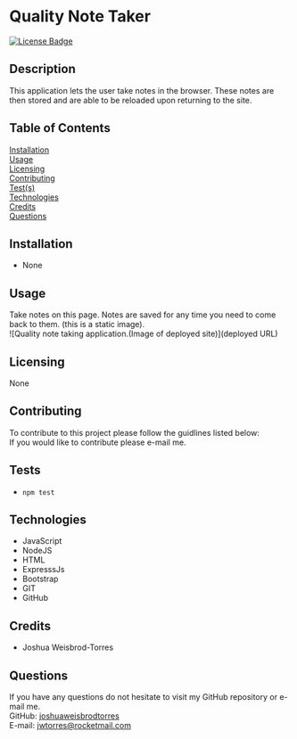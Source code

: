 # Quality Note Taker
[![License Badge](https://img.shields.io/badge/license-None-red)](#)

## Description  
This application lets the user take notes in the browser. These notes are then stored and are able to be reloaded upon returning to the site.

## Table of Contents  
[Installation](#Installation)  
[Usage](#Usage)  
[Licensing](#Licensing)  
[Contributing](#Contributing)  
[Test(s)](#Tests)  
[Technologies](#Technologies)  
[Credits](#Credits)  
[Questions](#Questions)

## Installation
- None

## Usage  
Take notes on this page. Notes are saved for any time you need to come back to them. (this is a static image).  
![Quality note taking application.(Image of deployed site)](deployed URL)  

## Licensing  
None  

## Contributing  
To contribute to this project please follow the guidlines listed below:  
If you would like to contribute please e-mail me.

## Tests
- ```npm test```


## Technologies 
- JavaScript
- NodeJS
- HTML
- ExpresssJs
- Bootstrap
- GIT
- GitHub

## Credits 
- Joshua Weisbrod-Torres

## Questions  
If you have any questions do not hesitate to visit my GitHub repository or e-mail me.  
GitHub: [joshuaweisbrodtorres](https://github.com/joshuaweisbrodtorres)  
E-mail: [jwtorres@rocketmail.com](mailto:jwtorres@rocketmail.com)